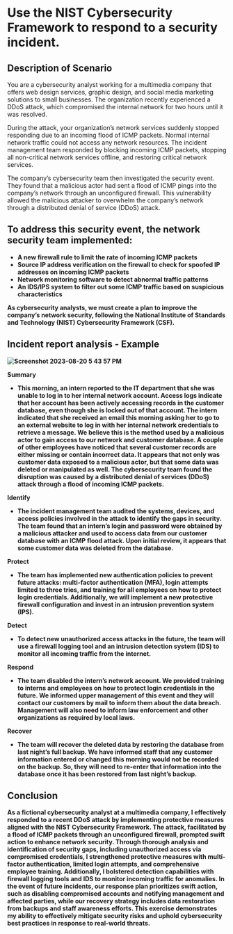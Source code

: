 <h1>Use the NIST Cybersecurity Framework to respond to a security incident. 
<h2>Description of Scenario</h2>
You are a cybersecurity analyst working for a multimedia company that offers web design services, graphic design, and social media marketing solutions to small businesses. The organization recently experienced a DDoS attack, which compromised the internal network for two hours until it was resolved.

During the attack, your organization’s network services suddenly stopped responding due to an incoming flood of ICMP packets. Normal internal network traffic could not access any network resources. The incident management team responded by blocking incoming ICMP packets, stopping all non-critical network services offline, and restoring critical network services. 

The company’s cybersecurity team then investigated the security event. They found that a malicious actor had sent a flood of ICMP pings into the company’s network through an unconfigured firewall. This vulnerability allowed the malicious attacker to overwhelm the company’s network through a distributed denial of service (DDoS) attack. 

<h2> To address this security event, the network security team implemented:</h2>

- <b>A new firewall rule to limit the rate of incoming ICMP packets</b>
- <b> Source IP address verification on the firewall to check for spoofed IP addresses on incoming ICMP packets</b>
- <b> Network monitoring software to detect abnormal traffic patterns</b>
- <b> An IDS/IPS system to filter out some ICMP traffic based on suspicious characteristics


As cybersecurity analysts, we must create a plan to improve the company’s network security, following the National Institute of Standards and Technology (NIST) Cybersecurity Framework (CSF).

<h2>Incident report analysis - Example</h2>

![Screenshot 2023-08-20 5 43 57 PM](https://github.com/mmedinabet/Use-the-NIST-Cybersecurity-Framework-to-respond-to-a-security-incident/assets/142737434/76ae6e10-cf9f-48ac-af63-bafbe921a87d)


Summary
- <b>This morning, an intern reported to the IT department that she was unable to log in to her internal network account. Access logs indicate that her account has been actively accessing records in the customer database, even though she is locked out of that account. The intern indicated that she received an email this morning asking her to go to an external website to log in with her internal network credentials to retrieve a message. We believe this is the method used by a malicious actor to gain access to our network and customer database. A couple of other employees have noticed that several customer records are either missing or contain incorrect data. It appears that not only was customer data exposed to a malicious actor, but that some data was deleted or manipulated as well. The cybersecurity team found the disruption was caused by a distributed denial of services (DDoS) attack through a flood of incoming ICMP packets.</b>



Identify
- <b> The incident management team audited the systems, devices, and access policies involved in the attack to identify the gaps in security. The team found that an intern’s login and password were obtained by a malicious attacker and used to access data from our customer database with an ICMP flood attack. Upon initial review, it appears that some customer data was deleted from the database. </b>


Protect
- <b> The team has implemented new authentication policies to prevent future attacks: multi-factor authentication (MFA), login attempts limited to three tries, and training for all employees on how to protect login credentials. Additionally, we will implement a new protective firewall configuration and invest in an intrusion prevention system (IPS).</b>


Detect 
- <b> To detect new unauthorized access attacks in the future, the team will use a firewall logging tool and an intrusion detection system (IDS) to monitor all incoming traffic from the internet.</b>

Respond 
- <b> The team disabled the intern’s network account. We provided training to interns and employees on how to protect login credentials in the future. We informed upper management of this event and they will contact our customers by mail to inform them about the data breach. Management will also need to inform law enforcement and other organizations as required by local laws. </b>


Recover
- <b> The team will recover the deleted data by restoring the database from last night’s full backup. We have informed staff that any customer information entered or changed this morning would not be recorded on the backup. So, they will need to re-enter that information into the database once it has been restored from last night’s backup.  </b>
  
<h2>Conclusion</h2>


As a fictional cybersecurity analyst at a multimedia company, I effectively responded to a recent DDoS attack by implementing protective measures aligned with the NIST Cybersecurity Framework. The attack, facilitated by a flood of ICMP packets through an unconfigured firewall, prompted swift action to enhance network security. Through thorough analysis and identification of security gaps, including unauthorized access via compromised credentials, I strengthened protective measures with multi-factor authentication, limited login attempts, and comprehensive employee training. Additionally, I bolstered detection capabilities with firewall logging tools and IDS to monitor incoming traffic for anomalies. In the event of future incidents, our response plan prioritizes swift action, such as disabling compromised accounts and notifying management and affected parties, while our recovery strategy includes data restoration from backups and staff awareness efforts. This exercise demonstrates my ability to effectively mitigate security risks and uphold cybersecurity best practices in response to real-world threats.

<h2></h2>

